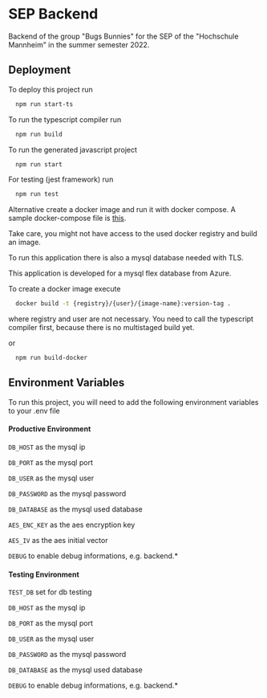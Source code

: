# SEP Backend

Backend of the group "Bugs Bunnies" for the SEP of the "Hochschule Mannheim" in the summer semester 2022.

## Deployment

To deploy this project run

```bash
  npm run start-ts
```

To run the typescript compiler run

```bash
  npm run build
```

To run the generated javascript project

```bash
  npm run start
```

For testing (jest framework) run

```bash
  npm run test
```

Alternative create a docker image and run it with docker compose.
A sample docker-compose file is [this](doc/full_docker-compose.yml).

Take care, you might not have access to the used docker registry and build an image.

To run this application there is also a mysql database needed with TLS.

This application is developed for a mysql flex database from Azure.

To create a docker image execute

```bash
  docker build -t {registry}/{user}/{image-name}:version-tag .
```

where registry and user are not necessary. You need to call the typescript compiler first, because there is no
multistaged build yet.

or

```bash
  npm run build-docker
```

## Environment Variables

To run this project, you will need to add the following environment variables to your .env file

#### Productive Environment

`DB_HOST`         as the mysql ip

`DB_PORT`         as the mysql port

`DB_USER`         as the mysql user

`DB_PASSWORD`     as the mysql password

`DB_DATABASE`     as the mysql used database

`AES_ENC_KEY`     as the aes encryption key

`AES_IV`          as the aes initial vector

`DEBUG`           to enable debug informations, e.g. backend.*

#### Testing Environment

`TEST_DB`         set for db testing

`DB_HOST`         as the mysql ip

`DB_PORT`         as the mysql port

`DB_USER`         as the mysql user

`DB_PASSWORD`     as the mysql password

`DB_DATABASE`     as the mysql used database

`DEBUG`           to enable debug informations, e.g. backend.*


